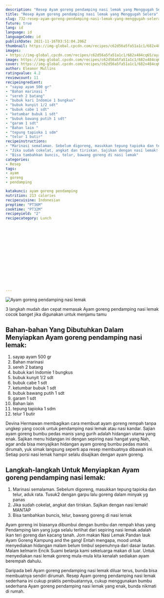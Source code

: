```yaml
---
description: "Resep Ayam goreng pendamping nasi lemak yang Menggugah Selera"
title: "Resep Ayam goreng pendamping nasi lemak yang Menggugah Selera"
slug: 732-resep-ayam-goreng-pendamping-nasi-lemak-yang-menggugah-selera
future: true
lang: id
language: id
languageCode: id
publishDate: 2021-11-16T03:51:04.206Z 
thumbnail: https://img-global.cpcdn.com/recipes/c62d56a5fa51a1c1/682x484cq65/ayam-goreng-pendamping-nasi-lemak-foto-resep-utama.png
images:
- https://img-global.cpcdn.com/recipes/c62d56a5fa51a1c1/682x484cq65/ayam-goreng-pendamping-nasi-lemak-foto-resep-utama.png
image: https://img-global.cpcdn.com/recipes/c62d56a5fa51a1c1/682x484cq65/ayam-goreng-pendamping-nasi-lemak-foto-resep-utama.png
cover: https://img-global.cpcdn.com/recipes/c62d56a5fa51a1c1/682x484cq65/ayam-goreng-pendamping-nasi-lemak-foto-resep-utama.png
author: Eleanor Mullins
ratingvalue: 4.2
reviewcount: 11
recipeingredient:
- "sayap ayam 500 gr"
- "Bahan marinasi "
- "sereh 2 batang"
- "bubuk kari Indomie 1 bungkus"
- "bubuk kunyit 1/2 sdt"
- "bubuk cabe 1 sdt"
- "ketumbar bubuk 1 sdt"
- "bubuk bawang putih 1 sdt"
- "garam 1 sdt"
- "Bahan lain "
- "tepung tapioka 1 sdm"
- "telur 1 butir"
recipeinstructions:
- "Marinasi semalaman. Sebelum digoreng, masukkan tepung tapioka dan telur, aduk rata. Tusuk2 dengan garpu lalu goreng dalam minyak yg panas"
- "Jika sudah cokelat, angkat dan tiriskan. Sajikan dengan nasi lemak! MANTAP"
- "Bisa tambahkan buncis, telur, bawang goreng di nasi lemak"
categories:
- Resep
tags:
- ayam
- goreng
- pendamping

katakunci: ayam goreng pendamping 
nutrition: 213 calories
recipecuisine: Indonesian
preptime: "PT36M"
cooktime: "PT32M"
recipeyield: "2"
recipecategory: Lunch


     
    
    
    
    
    
    
    
    
    
    
      
    
---
```



![Ayam goreng pendamping nasi lemak](https://img-global.cpcdn.com/recipes/c62d56a5fa51a1c1/682x484cq65/ayam-goreng-pendamping-nasi-lemak-foto-resep-utama.png)

3 langkah mudah dan cepat memasak  Ayam goreng pendamping nasi lemak cocok banget jika digunakan untuk menjamu tamu

<!--inarticleads1-->

## Bahan-bahan Yang Dibutuhkan Dalam Menyiapkan Ayam goreng pendamping nasi lemak:

1. sayap ayam 500 gr
1. Bahan marinasi 
1. sereh 2 batang
1. bubuk kari Indomie 1 bungkus
1. bubuk kunyit 1/2 sdt
1. bubuk cabe 1 sdt
1. ketumbar bubuk 1 sdt
1. bubuk bawang putih 1 sdt
1. garam 1 sdt
1. Bahan lain 
1. tepung tapioka 1 sdm
1. telur 1 butir

Devina Hermawan membagikan cara membuat ayam goreng rempah tanpa ungkep yang cocok untuk pendamping nasi lemak atau nasi kandar. Sajian ayam goreng bumbu pedas manis yang gurih adalah hidangan utama yang enak. Sajikan menu hidangan ini dengan sepiring nasi hangat yang Nah, agar anda bisa menyajikan hidangan ayam goreng bumbu pedas manis dirumah, yuk simak langsung seperti apa resep membuatnya dibawah ini. Setiap porsi nasi lemak hampir selalu disajikan dengan ayam goreng. 

<!--inarticleads2-->

## Langkah-langkah Untuk Menyiapkan Ayam goreng pendamping nasi lemak:

1. Marinasi semalaman. Sebelum digoreng, masukkan tepung tapioka dan telur, aduk rata. Tusuk2 dengan garpu lalu goreng dalam minyak yg panas
1. Jika sudah cokelat, angkat dan tiriskan. Sajikan dengan nasi lemak! MANTAP
1. Bisa tambahkan buncis, telur, bawang goreng di nasi lemak


Ayam goreng ini biasanya dibumbui dengan bumbu dan rempah khas yang Pendamping lain yang juga selalu terlihat dari sepiring nasi lemak adalah ikan teri goreng dan kacang tanah. Jom makan Nasi Lemak Pandan lauk Ayam Goreng Kampung and the gang! Entah mengapa, mood untuk menyediakan hidangan malam belum timbul sepenuhnya dari dasar lautan. Malam kelmarin Encik Suami belanja kami sekeluarga makan di luar. Untuk menyediakan nasi lemak goreng mula-mula kita kenalah sediakan ayam berempah dahulu. 

Daripada   beli  Ayam goreng pendamping nasi lemak  diluar terus, bunda  bisa membuatnya sendiri dirumah. Resep  Ayam goreng pendamping nasi lemak  sederhana ini cukup praktis pembuatannya, cukup menggunakan bumbu sederhana  Ayam goreng pendamping nasi lemak  yang enak, bunda nikmati di rumah.
